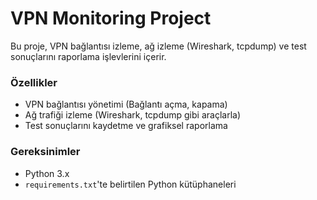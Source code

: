 
# VPN Monitoring Project

Bu proje, VPN bağlantısı izleme, ağ izleme (Wireshark, tcpdump) ve test sonuçlarını raporlama işlevlerini içerir.

### Özellikler
- VPN bağlantısı yönetimi (Bağlantı açma, kapama)
- Ağ trafiği izleme (Wireshark, tcpdump gibi araçlarla)
- Test sonuçlarını kaydetme ve grafiksel raporlama

### Gereksinimler
- Python 3.x
- `requirements.txt`'te belirtilen Python kütüphaneleri
